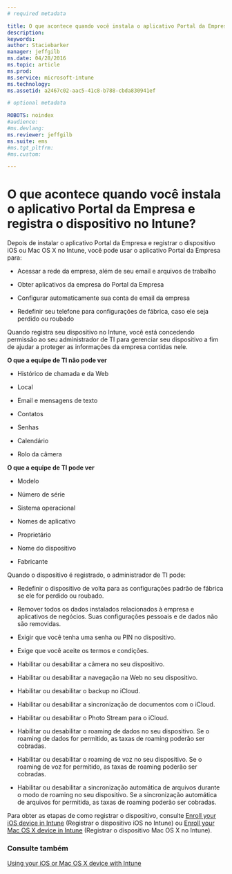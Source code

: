 ```yaml
---
# required metadata

title: O que acontece quando você instala o aplicativo Portal da Empresa e registra o dispositivo no Intune? | Microsoft Intune
description:
keywords:
author: Staciebarker
manager: jeffgilb
ms.date: 04/28/2016
ms.topic: article
ms.prod:
ms.service: microsoft-intune
ms.technology:
ms.assetid: a2467c02-aac5-41c8-b788-cbda830941ef

# optional metadata

ROBOTS: noindex
#audience:
#ms.devlang:
ms.reviewer: jeffgilb
ms.suite: ems
#ms.tgt_pltfrm:
#ms.custom:

---
```



# O que acontece quando você instala o aplicativo Portal da Empresa e registra o dispositivo no Intune?

Depois de instalar o aplicativo Portal da Empresa e registrar o dispositivo iOS ou Mac OS X no Intune, você pode usar o aplicativo Portal da Empresa para:

-   Acessar a rede da empresa, além de seu email e arquivos de trabalho

-   Obter aplicativos da empresa do Portal da Empresa

-   Configurar automaticamente sua conta de email da empresa

-   Redefinir seu telefone para configurações de fábrica, caso ele seja perdido ou roubado

Quando registra seu dispositivo no Intune, você está concedendo permissão ao seu administrador de TI para gerenciar seu dispositivo a fim de ajudar a proteger as informações da empresa contidas nele.

**O que a equipe de TI não pode ver**

-   Histórico de chamada e da Web

-   Local

-   Email e mensagens de texto

-   Contatos

-   Senhas

-   Calendário

-   Rolo da câmera

**O que a equipe de TI pode ver**

-   Modelo

-   Número de série

-   Sistema operacional

-   Nomes de aplicativo

-   Proprietário

-   Nome do dispositivo

-   Fabricante

Quando o dispositivo é registrado, o administrador de TI pode:

-   Redefinir o dispositivo de volta para as configurações padrão de fábrica se ele for perdido ou roubado.

-   Remover todos os dados instalados relacionados à empresa e aplicativos de negócios. Suas configurações pessoais e de dados não são removidas.

-   Exigir que você tenha uma senha ou PIN no dispositivo.

-   Exige que você aceite os termos e condições.

-   Habilitar ou desabilitar a câmera no seu dispositivo.

-   Habilitar ou desabilitar a navegação na Web no seu dispositivo.

-   Habilitar ou desabilitar o backup no iCloud.

-   Habilitar ou desabilitar a sincronização de documentos com o iCloud.

-   Habilitar ou desabilitar o Photo Stream para o iCloud.

-   Habilitar ou desabilitar o roaming de dados no seu dispositivo. Se o roaming de dados for permitido, as taxas de roaming poderão ser cobradas.

-   Habilitar ou desabilitar o roaming de voz no seu dispositivo. Se o roaming de voz for permitido, as taxas de roaming poderão ser cobradas.

-   Habilitar ou desabilitar a sincronização automática de arquivos durante o modo de roaming no seu dispositivo. Se a sincronização automática de arquivos for permitida, as taxas de roaming poderão ser cobradas.

Para obter as etapas de como registrar o dispositivo, consulte [Enroll your iOS device in Intune](enroll-your-device-in-intune-ios.md) (Registrar o dispositivo iOS no Intune) ou [Enroll your Mac OS X device in Intune](enroll-your-device-in-intune-mac-os-x.md) (Registrar o dispositivo Mac OS X no Intune).

### Consulte também
[Using your iOS or Mac OS X device with Intune](using-your-ios-or-mac-os-x-device-with-intune.md)

<!--HONumber=May16_HO1-->


